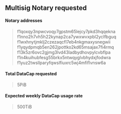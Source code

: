 ## Multisig Notary requested
#### Notary addresses
> f1qoxqy3npwcvoqy7gpstm65lejcy7pkd3hqqekna
> f1nno2h7vh5h22kynap2ca7ywxwvxpbl2yclfbguq
> f1wxhnytjmklj2czezaqcfl7eb4nkgmaxysnegwii
> f1yqydpmqb5en262jpottko2kd65msajax7fi4rmq
> f13k5zr6ovc2gjmg3lvd43ladbydhovpylcvbflpa
> f1n4kuihubfesg55brkx5ntwqyglvbhydxjfodwra
> f1yuz2twsllparyfqwslfiuxrc5wj4mfiflvnsw6a
#### Total DataCap requested
> 5PiB
#### Expected weekly DataCap usage rate
> 500TiB
